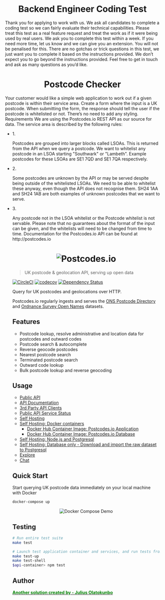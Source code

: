 <h1 align="center">Backend Engineer Coding Test</h1>
<p>
Thank you for applying to work with us. We ask all candidates to complete a coding test so we
can fairly evaluate their technical capabilities.
Please treat this test as a real feature request and treat the work as if it were being used by real
users.
We ask you to complete this test within a week. If you need more time, let us know and we can
give you an extension. You will not be penalised for this.
There are no gotchas or trick questions in this test, we just want you to complete it based on the
instructions provided. We don’t expect you to go beyond the instructions provided.
Feel free to get in touch and ask as many questions as you’d like.
</p>


<h1 align="center">Postcode Checker</h1>
<p>
Your customer would like a simple web application to work out if a given postcode is within their
service area.
Create a form where the input is a UK postcode. When submitting the form, the response should
tell the user if the postcode is whitelisted or not. There’s no need to add any styling.
Requirements
We are using the Postcodes.io REST API as our source for data. The service area is described by
the following rules:
<ul>
<li>
1. <p>Postcodes are grouped into larger blocks called LSOAs. This is returned from the API
when we query a postcode. We want to whitelist any postcode in an LSOA starting
"Southwark" or "Lambeth". Example postcodes for these LSOAs are SE1 7QD and SE1
  7QA respectively.
  </p>
</li>
<li>
2. <p>Some postcodes are unknown by the API or may be served despite being outside of the
whitelisted LSOAs. We need to be able to whitelist these anyway, even though the API
does not recognise them. SH24 1AA and SH24 1AB are both examples of unknown
postcodes that we want to serve.
  </p>
</li>
<li>
3. <p>Any postcode not in the LSOA whitelist or the Postcode whitelist is not servable.
Please note that no guarantees about the format of the input can be given, and the whitelists will
need to be changed from time to time.
Documentation for the Postcodes.io API can be found at http://postcodes.io
  </p>
</li>
</p>

<h1 align="center">
  <img src="https://img.ideal-postcodes.co.uk/Postcodes.io%20Logo@3x.png" alt="Postcodes.io">
</h1>

> UK postcode & geolocation API, serving up open data

[![CircleCI](https://circleci.com/gh/ideal-postcodes/postcodes.io/tree/master.svg?style=svg)](https://circleci.com/gh/ideal-postcodes/postcodes.io/tree/master)
[![codecov](https://codecov.io/gh/ideal-postcodes/postcodes.io/branch/master/graph/badge.svg)](https://codecov.io/gh/ideal-postcodes/postcodes.io)
[![Dependency Status](https://david-dm.org/ideal-postcodes/postcodes.io.svg)](https://david-dm.org/ideal-postcodes/postcodes.io)

Query for UK postcodes and geolocations over HTTP.

Postcodes.io regularly ingests and serves the [ONS Postcode Directory](https://geoportal.statistics.gov.uk/datasets?q=ONSPD&sort=name&t=ons%20postcode%20directory) and [Ordnance Survey Open Names](https://www.ordnancesurvey.co.uk/business-and-government/products/os-open-names.html) datasets.

## Features

- Postcode lookup, resolve administrative and location data for postcodes and outward codes
- Postcode search & autocomplete
- Reverse geocode postcodes
- Nearest postcode search
- Terminated postcode search
- Outward code lookup
- Bulk postcode lookup and reverse geocoding

## Usage

- [Public API](https://postcodes.io)
- [API Documentation](https://postcodes.io/docs)
- [3rd Party API Clients](https://postcodes.io/about)
- [Public API Service Status](https://status.ideal-postcodes.co.uk)
- [Self Hosting](https://postcodes.io/docs#Install-notes)
- [Self Hosting: Docker containers](https://postcodes.io/docs#docker-install)
  - [Docker Hub Container Image: Postcodes.io Application](https://hub.docker.com/r/idealpostcodes/postcodes.io)
  - [Docker Hub Container Image: Postcodes.io Database](https://hub.docker.com/r/idealpostcodes/postcodes.io.db)
- [Self Hosting: Node.js and Postgresql](https://postcodes.io/docs#install-requirements)
- [Self Hosting: Database only - Download and import the raw dataset to Postgresql](https://postcodes.io/docs#import-from-pgdump)
- [Explore](https://postcodes.io/explore)
- [Chat](https://chat.ideal-postcodes.co.uk)

## Quick Start

Start querying UK postcode data immediately on your local machine with Docker

```bash
docker-compose up
```

<p align="center">
  <img src="https://img.ideal-postcodes.co.uk/postcodesio-docker-compose-demo.gif" alt="Docker Compose Demo">
</p>

## Testing

```bash
# Run entire test suite
make test

# Launch test application container and services, and run tests from container
make test-up
make test-shell
$api-container> npm test
```

## Author

<a href="http://www.raiiar.com"><b style="color: GREEN;">Another solution created by - Julius Olatokunbo</b></a>
